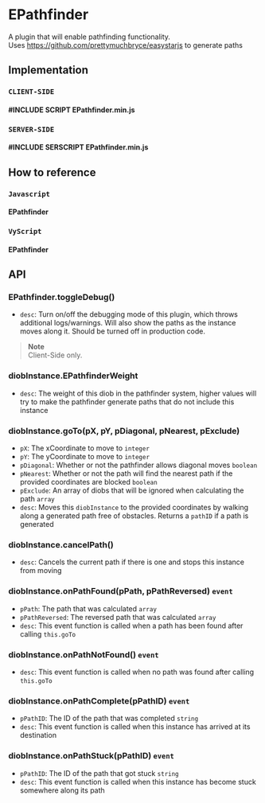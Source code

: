 # EPathfinder
A plugin that will enable pathfinding functionality.  
Uses https://github.com/prettymuchbryce/easystarjs to generate paths    

## Implementation 

### `CLIENT-SIDE`  
#### #INCLUDE SCRIPT EPathfinder.min.js  
### `SERVER-SIDE` 
#### #INCLUDE SERSCRIPT EPathfinder.min.js  

## How to reference  
### `Javascript`
#### EPathfinder  
  
### `VyScript`  
#### EPathfinder

## API   

###  EPathfinder.toggleDebug()  
   - `desc`: Turn on/off the debugging mode of this plugin, which throws additional logs/warnings. Will also show the paths as the instance moves along it. Should be turned off in production code.  
> **Note**  
Client-Side only.  

###  diobInstance.EPathfinderWeight   
   - `desc`: The weight of this diob in the pathfinder system, higher values will try to make the pathfinder generate paths that do not include this instance  

###  diobInstance.goTo(pX, pY, pDiagonal, pNearest, pExclude)  
   - `pX`: The xCoordinate to move to `integer`  
   - `pY`: The yCoordinate to move to `integer`  
   - `pDiagonal`: Whether or not the pathfinder allows diagonal moves `boolean`  
   - `pNearest`: Whether or not the path will find the nearest path if the provided coordinates are blocked `boolean`  
   - `pExclude`: An array of diobs that will be ignored when calculating the path `array`  
   - `desc`: Moves this `diobInstance` to the provided coordinates by walking along a generated path free of obstacles. Returns a `pathID` if a path is generated  

###  diobInstance.cancelPath()  
   - `desc`: Cancels the current path if there is one and stops this instance from moving    

###  diobInstance.onPathFound(pPath, pPathReversed) `event`  
   - `pPath`: The path that was calculated `array` 
   - `pPathReversed`: The reversed path that was calculated `array`  
   - `desc`: This event function is called when a path has been found after calling `this.goTo`    

###  diobInstance.onPathNotFound() `event`  
   - `desc`: This event function is called when no path was found after calling `this.goTo`    

###  diobInstance.onPathComplete(pPathID) `event`  
   - `pPathID`: The ID of the path that was completed `string`  
   - `desc`: This event function is called when this instance has arrived at its destination  

###  diobInstance.onPathStuck(pPathID) `event`  
   - `pPathID`: The ID of the path that got stuck `string`
   - `desc`: This event function is called when this instance has become stuck somewhere along its path  
